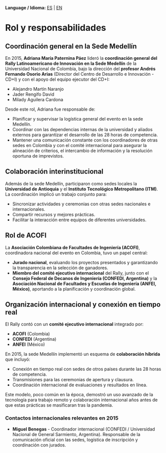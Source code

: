 **Language / Idioma:** [ES](03_Empresas_Participantes.md) | [EN](03_Participating_Companies.md)

# Rol y responsabilidades

## Coordinación general en la Sede Medellín
En 2015, **Adriana María Paternina Páez** lideró la **coordinación general del Rally Latinoamericano de Innovación en la Sede Medellín** de la Universidad Nacional de Colombia, bajo la dirección del **profesor Andrés Fernando Osorio Arias** (Director del Centro de Desarrollo e Innovación - CD+I) y con el apoyo del equipo ejecutor del CD+I:
- Alejandro Martín Naranjo  
- Jader Rengifo David  
- Milady Aguilera Cardona  

Desde este rol, Adriana fue responsable de:
- Planificar y supervisar la logística general del evento en la sede Medellín.  
- Coordinar con las dependencias internas de la universidad y aliados externos para garantizar el desarrollo de las 28 horas de competencia.  
- Mantener una comunicación constante con los coordinadores de otras sedes en Colombia y con el comité internacional para asegurar la alineación de criterios, el intercambio de información y la resolución oportuna de imprevistos.  

## Colaboración interinstitucional
Además de la sede Medellín, participaron como sedes locales la **Universidad de Antioquia** y el **Instituto Tecnológico Metropolitano (ITM)**.  
La coordinación implicó un trabajo conjunto para:
- Sincronizar actividades y ceremonias con otras sedes nacionales e internacionales.  
- Compartir recursos y mejores prácticas.  
- Facilitar la interacción entre equipos de diferentes universidades.  

## Rol de ACOFI
La **Asociación Colombiana de Facultades de Ingeniería (ACOFI)**, coordinadora nacional del evento en Colombia, tuvo un papel central:
- **Jurado nacional**, evaluando los proyectos presentados y garantizando la transparencia en la selección de ganadores.  
- **Miembro del comité ejecutivo internacional** del Rally, junto con el **Consejo Federal de Decanos de Ingeniería (CONFEDI, Argentina)** y la **Asociación Nacional de Facultades y Escuelas de Ingeniería (ANFEI, México)**, aportando a la planificación y coordinación global.  

## Organización internacional y conexión en tiempo real
El Rally contó con un **comité ejecutivo internacional** integrado por:
- **ACOFI** (Colombia)  
- **CONFEDI** (Argentina)  
- **ANFEI** (México)  

En 2015, la sede Medellín implementó un esquema de **colaboración híbrida** que incluyó:
- Conexión en tiempo real con sedes de otros países durante las 28 horas de competencia.  
- Transmisiones para las ceremonias de apertura y clausura.  
- Coordinación internacional de evaluaciones y resultados en línea.  

Este modelo, poco común en la época, demostró un uso avanzado de la tecnología para trabajo remoto y colaboración internacional años antes de que estas prácticas se masificaran tras la pandemia.

### Contactos internacionales relevantes en 2015
- **Miguel Benegas** - Coordinador internacional (CONFEDI / Universidad Nacional de General Sarmiento, Argentina). Responsable de la comunicación oficial con las sedes, logística de inscripción y coordinación con jurados.  

